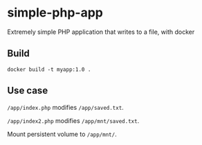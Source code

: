 # simple-php-app
Extremely simple PHP application that writes to a file, with docker

## Build
`docker build -t myapp:1.0 .`

## Use case
`/app/index.php` modifies `/app/saved.txt`.

`/app/index2.php` modifies `/app/mnt/saved.txt`.

Mount persistent volume to `/app/mnt/`.
